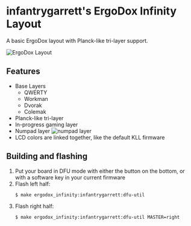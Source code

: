 # infantrygarrett's ErgoDox Infinity Layout

A basic ErgoDox layout with Planck-like tri-layer support.

![ErgoDox Layout](https://i.imgur.com/ae0Phzb.png)

## Features

- Base Layers
    - QWERTY
    - Workman
    - Dvorak
    - Colemak
- Planck-like tri-layer
- In-progress gaming layer
- Numpad layer
    ![numpad layer](https://i.imgur.com/oHDYpzf.png)
- LCD colors are linked together, like the default KLL firmware

## Building and flashing

1. Put your board in DFU mode with either the button on the bottom, or with a software key in your current firmware
1. Flash left half:
    ```bash
    $ make ergodox_infinity:infantrygarrett:dfu-util
    ```
1. Flash right half:
    ```bash
    $ make ergodox_infinity:infantrygarrett:dfu-util MASTER=right
    ```
